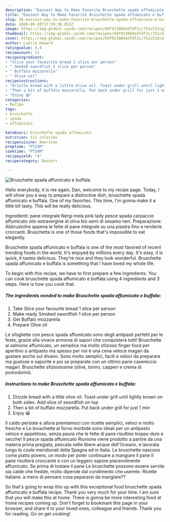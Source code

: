 ```yaml
---
description: "Easiest Way to Make Favorite Bruschette spada affumicato e buffala"
title: "Easiest Way to Make Favorite Bruschette spada affumicato e buffala"
slug: 56-easiest-way-to-make-favorite-bruschette-spada-affumicato-e-buffala
date: 2020-09-28T17:59:38.052Z
image: https://img-global.cpcdn.com/recipes/69f91388dedfdf2c/751x532cq70/bruschette-spada-affumicato-e-buffala-recipe-main-photo.jpg
thumbnail: https://img-global.cpcdn.com/recipes/69f91388dedfdf2c/751x532cq70/bruschette-spada-affumicato-e-buffala-recipe-main-photo.jpg
cover: https://img-global.cpcdn.com/recipes/69f91388dedfdf2c/751x532cq70/bruschette-spada-affumicato-e-buffala-recipe-main-photo.jpg
author: Luella Howard
ratingvalue: 4.4
reviewcount: 11
recipeingredient:
- "Slice your favourite bread 1 slice per person"
- " Smoked swordfish 1 slice per person"
- " Buffalo mozzarella"
- " Olive oil"
recipeinstructions:
- "Drizzle bread with a little olive oil. Toast under grill until lightly brown on both sides. Add slice of swordfish on top"
- "Then a bit of buffalo mozzarella. Put back under grill for just 1 min"
- "Enjoy 😀"
categories:
- Recipe
tags:
- bruschette
- spada
- affumicato

katakunci: bruschette spada affumicato 
nutrition: 112 calories
recipecuisine: American
preptime: "PT25M"
cooktime: "PT34M"
recipeyield: "4"
recipecategory: Dessert

---
```



![Bruschette spada affumicato e buffala](https://img-global.cpcdn.com/recipes/69f91388dedfdf2c/751x532cq70/bruschette-spada-affumicato-e-buffala-recipe-main-photo.jpg)

Hello everybody, it is me again, Dan, welcome to my recipe page. Today, I will show you a way to prepare a distinctive dish, bruschette spada affumicato e buffala. One of my favorites. This time, I'm gonna make it a little bit tasty. This will be really delicious.

Ingredienti: pane integrale Nergi mela pink lady pesce spada carpaccio affumicato olio extravergine di oliva bio semi di sesamo neri. Preparazione: Abbrustolire appena le fette di pane integrale su una piastra fino a renderle croccanti. Bruschetta is one of those foods that&#39;s impossible to eat elegantly.

Bruschette spada affumicato e buffala is one of the most favored of recent trending foods in the world. It's enjoyed by millions every day. It's easy, it is quick, it tastes delicious. They're nice and they look wonderful. Bruschette spada affumicato e buffala is something that I have loved my whole life.


To begin with this recipe, we have to first prepare a few ingredients. You can cook bruschette spada affumicato e buffala using 4 ingredients and 3 steps. Here is how you cook that.

<!--inarticleads1-->

##### The ingredients needed to make Bruschette spada affumicato e buffala:

1. Take Slice your favourite bread 1 slice per person
1. Make ready  Smoked swordfish 1 slice per person
1. Get  Buffalo mozzarella
1. Prepare  Olive oil


Le sfogliette con pesce spada affumicato sono degli antipasti perfetti per le feste, grazie alla vivace armonia di sapori che conquisterà tutti! Bruschette al salmone affumicato, un semplice ma molto sfizioso finger food per aperitivo o antipasto ma spesso per noi è una cena veloce magari da gustare anche sul divano. Sono molto semplici, facili e veloci da preparare ma gustose e saporite e poi se preparate con un ottimo pane casereccio magari. Bruschette sfiziosissime (olive, tonno, capperi e crema di pomodorini). 

<!--inarticleads2-->

##### Instructions to make Bruschette spada affumicato e buffala:

1. Drizzle bread with a little olive oil. Toast under grill until lightly brown on both sides. Add slice of swordfish on top
1. Then a bit of buffalo mozzarella. Put back under grill for just 1 min
1. Enjoy 😀


Il caldo persiste e allora premiamoci con ricette semplici, veloci e molto fresche e Le bruschette al forno morbide sono ideali per un antipasto veloce e appetitoso, senza paura che le fette di pane risultino troppo dure e secche! Il pesce spada affumicato Riunione viene prodotto a partire da una materia prima pregiata, pescata nelle libere acque dell&#39;Oceano, e lavorata lungo le coste meridionali della Spagna ed in Italia. Le bruschette nascono come piatto povero, un modo per poter continuare a mangiare il pane Il pane risulterà croccante e con un leggero sapore piacevolmente affumicato. Se prima di tostare il pane Le bruschette possono essere servite sia calde che fredde, molto dipende dal condimento che userete. Ricette Italiane. a meno di pensare cosa pepararei da mangiare?? 

So that's going to wrap this up with this exceptional food bruschette spada affumicato e buffala recipe. Thank you very much for your time. I am sure that you will make this at home. There is gonna be more interesting food at home recipes coming up. Don't forget to bookmark this page in your browser, and share it to your loved ones, colleague and friends. Thank you for reading. Go on get cooking!
